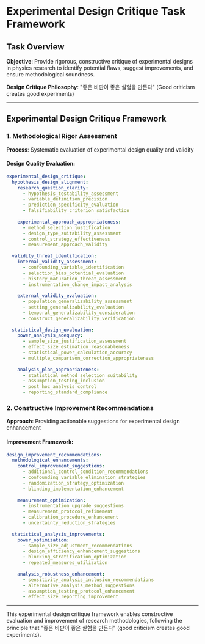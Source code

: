 # Experimental Design Critique Task Framework

## Task Overview
**Objective**: Provide rigorous, constructive critique of experimental designs in physics research to identify potential flaws, suggest improvements, and ensure methodological soundness.

**Design Critique Philosophy**: "좋은 비판이 좋은 실험을 만든다" (Good criticism creates good experiments)

---

## Experimental Design Critique Framework

### 1. Methodological Rigor Assessment
**Process**: Systematic evaluation of experimental design quality and validity

#### Design Quality Evaluation:
```yaml
experimental_design_critique:
  hypothesis_design_alignment:
    research_question_clarity:
      - hypothesis_testability_assessment
      - variable_definition_precision
      - prediction_specificity_evaluation
      - falsifiability_criterion_satisfaction
    
    experimental_approach_appropriateness:
      - method_selection_justification
      - design_type_suitability_assessment
      - control_strategy_effectiveness
      - measurement_approach_validity
  
  validity_threat_identification:
    internal_validity_assessment:
      - confounding_variable_identification
      - selection_bias_potential_evaluation
      - history_maturation_threat_assessment
      - instrumentation_change_impact_analysis
    
    external_validity_evaluation:
      - population_generalizability_assessment
      - setting_generalizability_evaluation
      - temporal_generalizability_consideration
      - construct_generalizability_verification
  
  statistical_design_evaluation:
    power_analysis_adequacy:
      - sample_size_justification_assessment
      - effect_size_estimation_reasonableness
      - statistical_power_calculation_accuracy
      - multiple_comparison_correction_appropriateness
    
    analysis_plan_appropriateness:
      - statistical_method_selection_suitability
      - assumption_testing_inclusion
      - post_hoc_analysis_control
      - reporting_standard_compliance
```

### 2. Constructive Improvement Recommendations
**Approach**: Providing actionable suggestions for experimental design enhancement

#### Improvement Framework:
```yaml
design_improvement_recommendations:
  methodological_enhancements:
    control_improvement_suggestions:
      - additional_control_condition_recommendations
      - confounding_variable_elimination_strategies
      - randomization_strategy_optimization
      - blinding_implementation_enhancement
    
    measurement_optimization:
      - instrumentation_upgrade_suggestions
      - measurement_protocol_refinement
      - calibration_procedure_enhancement
      - uncertainty_reduction_strategies
  
  statistical_analysis_improvements:
    power_optimization:
      - sample_size_adjustment_recommendations
      - design_efficiency_enhancement_suggestions
      - blocking_stratification_optimization
      - repeated_measures_utilization
    
    analysis_robustness_enhancement:
      - sensitivity_analysis_inclusion_recommendations
      - alternative_analysis_method_suggestions
      - assumption_testing_protocol_enhancement
      - effect_size_reporting_improvement
```

---

This experimental design critique framework enables constructive evaluation and improvement of research methodologies, following the principle that "좋은 비판이 좋은 실험을 만든다" (good criticism creates good experiments).